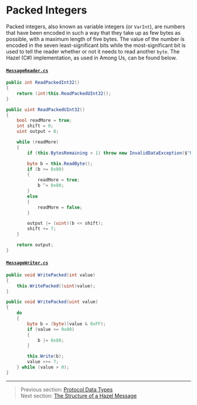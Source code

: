 # Packed Integers

Packed integers, also known as variable integers (or `VarInt`), are numbers that have been encoded in such a way that they take up as few bytes as possible, with a maximum length of five bytes. The value of the number is encoded in the seven least-significant bits while the most-significant bit is used to tell the reader whether or not it needs to read another `byte`. The Hazel (C#) implementation, as used in Among Us, can be found below.

#### [`MessageReader.cs`](https://github.com/willardf/Hazel-Networking/blob/9dc6afef033a36a27e2d3d35f18c3b0bb8bfac87/Hazel/MessageReader.cs#L234-L266)

```c#
public int ReadPackedInt32()
{
    return (int)this.ReadPackedUInt32();
}

public uint ReadPackedUInt32()
{
    bool readMore = true;
    int shift = 0;
    uint output = 0;

    while (readMore)
    {
        if (this.BytesRemaining < 1) throw new InvalidDataException($"Read length is longer than message length.");

        byte b = this.ReadByte();
        if (b >= 0x80)
        {
            readMore = true;
            b ^= 0x80;
        }
        else
        {
            readMore = false;
        }

        output |= (uint)(b << shift);
        shift += 7;
    }

    return output;
}
```

#### [`MessageWriter.cs`](https://github.com/willardf/Hazel-Networking/blob/9dc6afef033a36a27e2d3d35f18c3b0bb8bfac87/Hazel/MessageWriter.cs#L266-L285)

```c#
public void WritePacked(int value)
{
    this.WritePacked((uint)value);
}

public void WritePacked(uint value)
{
    do
    {
        byte b = (byte)(value & 0xFF);
        if (value >= 0x80)
        {
            b |= 0x80;
        }

        this.Write(b);
        value >>= 7;
    } while (value > 0);
}
```

---

> Previous section: [Protocol Data Types](01_protocol_data_types.md)<br>
> Next section: [The Structure of a Hazel Message](03_the_structure_of_a_hazel_message.md)
